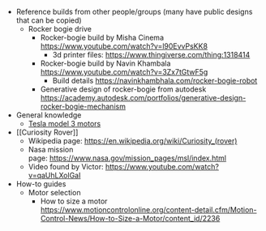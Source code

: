 - Reference builds from other people/groups (many have public designs that can be copied)
    - Rocker bogie drive
        - Rocker-bogie build by Misha Cinema https://www.youtube.com/watch?v=l90EvvPsKK8
            - 3d printer files: https://www.thingiverse.com/thing:1318414
        - Rocker-bogie build by Navin Khambala https://www.youtube.com/watch?v=3Zx7tGtwF5g
            - Build details https://navinkhambhala.com/rocker-bogie-robot
        - Generative design of rocker-bogie from autodesk https://academy.autodesk.com/portfolios/generative-design-rocker-bogie-mechanism
- General knowledge
    - [Tesla model 3 motors](https://www.youtube.com/watch?v=esUb7Zy5Oio)
- [[Curiosity Rover]]
    - Wikipedia page: https://en.wikipedia.org/wiki/Curiosity_(rover)
    - Nasa mission page: https://www.nasa.gov/mission_pages/msl/index.html
    - Video found by Victor: https://www.youtube.com/watch?v=qaUhLXolGaI
- How-to guides
    - Motor selection
        - How to size a motor https://www.motioncontrolonline.org/content-detail.cfm/Motion-Control-News/How-to-Size-a-Motor/content_id/2236
